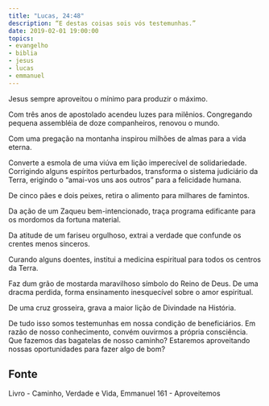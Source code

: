 ```yaml
---
title: "Lucas, 24:48"
description: “E destas coisas sois vós testemunhas.”
date: 2019-02-01 19:00:00
topics: 
- evangelho
- biblia
- jesus
- lucas
- emmanuel
---
```


Jesus sempre aproveitou o mínimo para produzir o máximo.

Com três anos de apostolado acendeu luzes para milênios.
Congregando pequena assembléia de doze companheiros, renovou o
mundo.

Com uma pregação na montanha inspirou milhões de almas para a vida
eterna.

Converte a esmola de uma viúva em lição imperecível de solidariedade.
Corrigindo alguns espíritos perturbados, transforma o sistema judiciário da
Terra, erigindo o “amai-vos uns aos outros” para a felicidade humana.

De cinco pães e dois peixes, retira o alimento para milhares de famintos.

Da ação de um Zaqueu bem-intencionado, traça programa edificante para os
mordomos da fortuna material.

Da atitude de um fariseu orgulhoso, extrai a verdade que confunde os
crentes menos sinceros.

Curando alguns doentes, institui a medicina espiritual para todos os centros
da Terra.

Faz dum grão de mostarda maravilhoso símbolo do Reino de Deus.
De uma dracma perdida, forma ensinamento inesquecível sobre o amor
espiritual.

De uma cruz grosseira, grava a maior lição de Divindade na História.

De tudo isso somos testemunhas em nossa condição de beneficiários. Em razão de
nosso conhecimento, convém ouvirmos a própria consciência. Que fazemos das
bagatelas de nosso caminho? Estaremos aproveitando nossas oportunidades para
fazer algo de bom?



## Fonte
Livro - Caminho, Verdade e Vida, Emmanuel
161 - Aproveitemos
